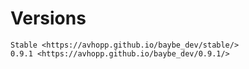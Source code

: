 # Versions

```{toctree}
Stable <https://avhopp.github.io/baybe_dev/stable/>
0.9.1 <https://avhopp.github.io/baybe_dev/0.9.1/>
```